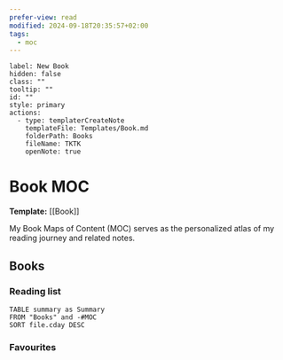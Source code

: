 ```yaml
---
prefer-view: read
modified: 2024-09-18T20:35:57+02:00
tags:
  - moc
---
```

```meta-bind-button
label: New Book
hidden: false
class: ""
tooltip: ""
id: ""
style: primary
actions:
  - type: templaterCreateNote
    templateFile: Templates/Book.md
    folderPath: Books
    fileName: TKTK
    openNote: true

```

# Book MOC

**Template:** [[Book]]

My Book Maps of Content (MOC) serves as the personalized atlas of my reading journey and related notes.

## Books

### Reading list

```dataview
TABLE summary as Summary
FROM "Books" and -#MOC
SORT file.cday DESC
```

### Favourites